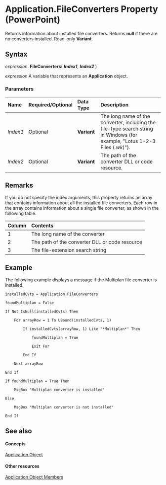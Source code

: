 
# Application.FileConverters Property (PowerPoint)

Returns information about installed file converters. Returns  **null** if there are no converters installed. Read-only **Variant**.


## Syntax

 _expression_. **FileConverters**( **_Index1_**, **_Index2_** )

 _expression_ A variable that represents an **Application** object.


### Parameters



|**Name**|**Required/Optional**|**Data Type**|**Description**|
|:-----|:-----|:-----|:-----|
| _Index1_|Optional|**Variant**|The long name of the converter, including the file-type search string in Windows (for example, "Lotus 1-2-3 Files (*.wk*)").|
| _Index2_|Optional|**Variant**|The path of the converter DLL or code resource.|

## Remarks

If you do not specify the index arguments, this property returns an array that contains information about all the installed file converters. Each row in the array contains information about a single file converter, as shown in the following table.



|**Column**|**Contents**|
|:-----|:-----|
|1|The long name of the converter|
|2|The path of the converter DLL or code resource|
|3|The file-extension search string|

## Example

The following example displays a message if the Multiplan file converter is installed.


```
installedCvts = Application.FileConverters

foundMultiplan = False

If Not IsNull(installedCvts) Then

    For arrayRow = 1 To UBound(installedCvts, 1)

        If installedCvts(arrayRow, 1) Like "*Multiplan*" Then

            foundMultiplan = True

            Exit For

        End If

    Next arrayRow

End If

If foundMultiplan = True Then

    MsgBox "Multiplan converter is installed"

Else

    MsgBox "Multiplan converter is not installed"

End If
```


## See also


#### Concepts


[Application Object](978c2b99-4271-b953-4283-73b5f3d96f41.md)
#### Other resources


[Application Object Members](7a9042da-ef77-ebba-c872-f736bf486674.md)
